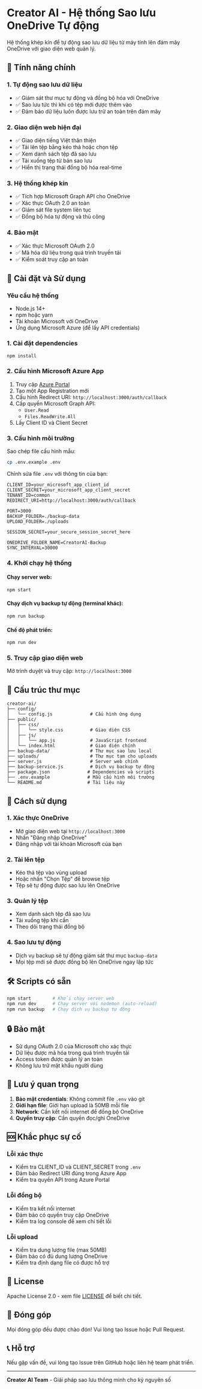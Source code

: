 # Creator AI - Hệ thống Sao lưu OneDrive Tự động

Hệ thống khép kín để tự động sao lưu dữ liệu từ máy tính lên đám mây OneDrive với giao diện web quản lý.

## 🎯 Tính năng chính

### 1. Tự động sao lưu dữ liệu
- ✅ Giám sát thư mục tự động và đồng bộ hóa với OneDrive
- ✅ Sao lưu tức thì khi có tệp mới được thêm vào
- ✅ Đảm bảo dữ liệu luôn được lưu trữ an toàn trên đám mây

### 2. Giao diện web hiện đại
- ✅ Giao diện tiếng Việt thân thiện
- ✅ Tải lên tệp bằng kéo thả hoặc chọn tệp
- ✅ Xem danh sách tệp đã sao lưu
- ✅ Tải xuống tệp từ bản sao lưu
- ✅ Hiển thị trạng thái đồng bộ hóa real-time

### 3. Hệ thống khép kín
- ✅ Tích hợp Microsoft Graph API cho OneDrive
- ✅ Xác thực OAuth 2.0 an toàn
- ✅ Giám sát file system liên tục
- ✅ Đồng bộ hóa tự động và thủ công

### 4. Bảo mật
- ✅ Xác thực Microsoft OAuth 2.0
- ✅ Mã hóa dữ liệu trong quá trình truyền tải
- ✅ Kiểm soát truy cập an toàn

## 🚀 Cài đặt và Sử dụng

### Yêu cầu hệ thống
- Node.js 14+ 
- npm hoặc yarn
- Tài khoản Microsoft với OneDrive
- Ứng dụng Microsoft Azure (để lấy API credentials)

### 1. Cài đặt dependencies
```bash
npm install
```

### 2. Cấu hình Microsoft Azure App

1. Truy cập [Azure Portal](https://portal.azure.com)
2. Tạo một App Registration mới
3. Cấu hình Redirect URI: `http://localhost:3000/auth/callback`
4. Cấp quyền Microsoft Graph API:
   - `User.Read`
   - `Files.ReadWrite.All`
5. Lấy Client ID và Client Secret

### 3. Cấu hình môi trường

Sao chép file cấu hình mẫu:
```bash
cp .env.example .env
```

Chỉnh sửa file `.env` với thông tin của bạn:
```env
CLIENT_ID=your_microsoft_app_client_id
CLIENT_SECRET=your_microsoft_app_client_secret
TENANT_ID=common
REDIRECT_URI=http://localhost:3000/auth/callback

PORT=3000
BACKUP_FOLDER=./backup-data
UPLOAD_FOLDER=./uploads

SESSION_SECRET=your_secure_session_secret_here

ONEDRIVE_FOLDER_NAME=CreatorAI-Backup
SYNC_INTERVAL=30000
```

### 4. Khởi chạy hệ thống

#### Chạy server web:
```bash
npm start
```

#### Chạy dịch vụ backup tự động (terminal khác):
```bash
npm run backup
```

#### Chế độ phát triển:
```bash
npm run dev
```

### 5. Truy cập giao diện web

Mở trình duyệt và truy cập: `http://localhost:3000`

## 📁 Cấu trúc thư mục

```
creator-ai/
├── config/
│   └── config.js              # Cấu hình ứng dụng
├── public/
│   ├── css/
│   │   └── style.css          # Giao diện CSS
│   ├── js/
│   │   └── app.js             # JavaScript frontend
│   └── index.html             # Giao diện chính
├── backup-data/               # Thư mục sao lưu local
├── uploads/                   # Thư mục tạm cho uploads
├── server.js                  # Server web chính
├── backup-service.js          # Dịch vụ backup tự động
├── package.json              # Dependencies và scripts
├── .env.example              # Mẫu cấu hình môi trường
└── README.md                 # Tài liệu này
```

## 🔧 Cách sử dụng

### 1. Xác thực OneDrive
- Mở giao diện web tại `http://localhost:3000`
- Nhấn "Đăng nhập OneDrive"
- Đăng nhập với tài khoản Microsoft của bạn

### 2. Tải lên tệp
- Kéo thả tệp vào vùng upload
- Hoặc nhấn "Chọn Tệp" để browse tệp
- Tệp sẽ tự động được sao lưu lên OneDrive

### 3. Quản lý tệp
- Xem danh sách tệp đã sao lưu
- Tải xuống tệp khi cần
- Theo dõi trạng thái đồng bộ

### 4. Sao lưu tự động
- Dịch vụ backup sẽ tự động giám sát thư mục `backup-data`
- Mọi tệp mới sẽ được đồng bộ lên OneDrive ngay lập tức

## 🛠️ Scripts có sẵn

```bash
npm start        # Khởi chạy server web
npm run dev      # Chạy server với nodemon (auto-reload)
npm run backup   # Chạy dịch vụ backup tự động
```

## 🔒 Bảo mật

- Sử dụng OAuth 2.0 của Microsoft cho xác thực
- Dữ liệu được mã hóa trong quá trình truyền tải
- Access token được quản lý an toàn
- Không lưu trữ mật khẩu người dùng

## 🚨 Lưu ý quan trọng

1. **Bảo mật credentials**: Không commit file `.env` vào git
2. **Giới hạn file**: Giới hạn upload là 50MB mỗi file
3. **Network**: Cần kết nối internet để đồng bộ OneDrive
4. **Quyền truy cập**: Cần quyền đọc/ghi OneDrive

## 🆘 Khắc phục sự cố

### Lỗi xác thực
- Kiểm tra CLIENT_ID và CLIENT_SECRET trong `.env`
- Đảm bảo Redirect URI đúng trong Azure App
- Kiểm tra quyền API trong Azure Portal

### Lỗi đồng bộ
- Kiểm tra kết nối internet
- Đảm bảo có quyền truy cập OneDrive
- Kiểm tra log console để xem chi tiết lỗi

### Lỗi upload
- Kiểm tra dung lượng file (max 50MB)
- Đảm bảo có đủ dung lượng OneDrive
- Kiểm tra định dạng file có được hỗ trợ

## 📝 License

Apache License 2.0 - xem file [LICENSE](LICENSE) để biết chi tiết.

## 🤝 Đóng góp

Mọi đóng góp đều được chào đón! Vui lòng tạo Issue hoặc Pull Request.

## 📞 Hỗ trợ

Nếu gặp vấn đề, vui lòng tạo Issue trên GitHub hoặc liên hệ team phát triển.

---

**Creator AI Team** - Giải pháp sao lưu thông minh cho kỷ nguyên số